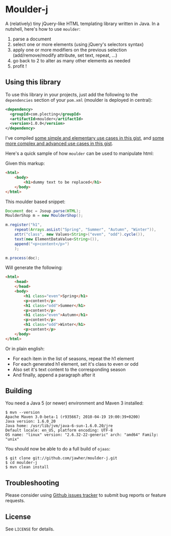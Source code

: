 Moulder-j
=======================

A (relatively) tiny jQuery-like HTML templating library written in Java. In a nutshell, here's how to use `moulder`:

1. parse a document
2. select one or more elements (using jQuery's selectors syntax)
3. apply one or more modifiers on the previous selection (add/remove/modify attribute, set text, repeat, ...)
4. go back to 2 to alter as many other elements as needed
5. profit !


Using this library
------------------

To use this library in your projects, just add the following to the `dependencies` section of your
`pom.xml` (moulder is deployed in central):

```xml
<dependency>
  <groupId>com.plecting</groupId>
  <artifactId>moulder</artifactId>
  <version>1.0.0</version>
</dependency>
```

I've compiled [some simple and elementary use cases in this gist](http://gist.github.com/522028), and [some more complex and advanced use cases in this gist](http://gist.github.com/522037).

Here's a quick sample of how `moulder` can be used to manipulate html:

Given this markup:

```html
<html>
    <body>
        <h1>dummy text to be replaced</h1>
    </body>
</html>
```

This moulder based snippet:

```java
Document doc = Jsoup.parse(HTML);
MoulderShop m = new MoulderShop();

m.register("h1",
    repeat(Arrays.asList("Spring", "Summer", "Autumn", "Winter")),
    attr("class", new Values<String>("even", "odd").cycle()),
    text(new ElementDataValue<String>()),
    append("<p>content</p>")
    );

m.process(doc);
```

Will generate the following:

```html
<html>
    <head>
    </head>
    <body>
        <h1 class="even">Spring</h1>
        <p>content</p>
        <h1 class="odd">Summer</h1>
        <p>content</p>
        <h1 class="even">Autumn</h1>
        <p>content</p>
        <h1 class="odd">Winter</h1>
        <p>content</p>
    </body>
</html>
```

Or in plain english:

* For each item in the list of seasons, repeat the h1 element
* For each generated h1 element, set it's class to even or odd
* Also set it's text content to the corresponding season
* And finally, append a paragraph after it


Building
--------

You need a Java 5 (or newer) environment and Maven 3 installed:

    $ mvn --version
    Apache Maven 3.0-beta-1 (r935667; 2010-04-19 19:00:39+0200)
    Java version: 1.6.0_20
    Java home: /usr/lib/jvm/java-6-sun-1.6.0.20/jre
    Default locale: en_US, platform encoding: UTF-8
    OS name: "linux" version: "2.6.32-22-generic" arch: "amd64" Family: "unix"

You should now be able to do a full build of `ojaas`:

    $ git clone git://github.com/jawher/moulder-j.git
    $ cd moulder-j
    $ mvn clean install


Troubleshooting
---------------

Please consider using [Github issues tracker](http://github.com/jawher/moulder-j/issues) to submit bug reports or feature requests.


License
-------

See `LICENSE` for details.

